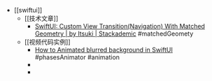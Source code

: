 - [[swiftui]]
	- [[技术文章]]
		- [SwiftUI: Custom View Transition(Navigation) With Matched Geometry | by Itsuki | Stackademic](https://blog.stackademic.com/swiftui-custom-view-transition-nav-with-matched-geometry-032552356fc5) #matchedGeomety
	- [[视频代码实例]]
		- [How to Animated blurred background in SwiftUI](https://www.youtube.com/watch?v=_Ypo4yHPU5Y&t=38s) #phasesAnimator #animation
		-
		-
